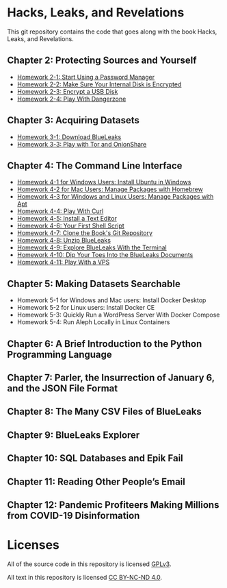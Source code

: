 # Hacks, Leaks, and Revelations

This git repository contains the code that goes along with the book Hacks, Leaks, and Revelations.

## Chapter 2: Protecting Sources and Yourself

- [Homework 2-1: Start Using a Password Manager](./chapter-2/homework-2-1.md)
- [Homework 2-2: Make Sure Your Internal Disk is Encrypted](./chapter-2/homework-2-2.md)
- [Homework 2-3: Encrypt a USB Disk](./chapter-2/homework-2-3.md)
- [Homework 2-4: Play With Dangerzone](./chapter-2/homework-2-4.md)

## Chapter 3: Acquiring Datasets

- [Homework 3-1: Download BlueLeaks](./chapter-3/homework-3-1.md)
- [Homework 3-3: Play with Tor and OnionShare](./chapter-3/homework-3-2.md)

## Chapter 4: The Command Line Interface

- [Homework 4-1 for Windows Users: Install Ubuntu in Windows](./chapter-4/homework-4-1.md)
- [Homework 4-2 for Mac Users: Manage Packages with Homebrew](./chapter-4/homework-4-2.md)
- [Homework 4-3 for Windows and Linux Users: Manage Packages with Apt](./chapter-4/homework-4-3.md)
- [Homework 4-4: Play With Curl](./chapter-4/homework-4-4.md)
- [Homework 4-5: Install a Text Editor](./chapter-4/homework-4-5.md)
- [Homework 4-6: Your First Shell Script](./chapter-4/homework-4-6.md)
- [Homework 4-7: Clone the Book's Git Repository](./chapter-4/homework-4-7.md)
- [Homework 4-8: Unzip BlueLeaks](./chapter-4/homework-4-8.md)
- [Homework 4-9: Explore BlueLeaks With the Terminal](./chapter-4/homework-4-9.md)
- [Homework 4-10: Dip Your Toes Into the BlueLeaks Documents](./chapter-4/homework-4-10.md)
- [Homework 4-11: Play With a VPS](./chapter-4/homework-4-11.md)

## Chapter 5: Making Datasets Searchable

- Homework 5-1 for Windows and Mac users: Install Docker Desktop
- Homework 5-2 for Linux users: Install Docker CE
- Homework 5-3: Quickly Run a WordPress Server With Docker Compose
- Homework 5-4: Run Aleph Locally in Linux Containers

## Chapter 6: A Brief Introduction to the Python Programming Language

## Chapter 7: Parler, the Insurrection of January 6, and the JSON File Format

## Chapter 8: The Many CSV Files of BlueLeaks

## Chapter 9: BlueLeaks Explorer

## Chapter 10: SQL Databases and Epik Fail

## Chapter 11: Reading Other People’s Email

## Chapter 12: Pandemic Profiteers Making Millions from COVID-19 Disinformation

# Licenses

All of the source code in this repository is licensed [GPLv3](./LICENSE).

All text in this repository is licensed [CC BY-NC-ND 4.0](https://creativecommons.org/licenses/by-nc-nd/4.0/).